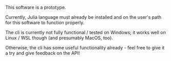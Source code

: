 This software is a prototype.

Currently, Julia language must already be installed and on the user's path for this software to function properly.

The cli is currently not fully functional / tested on Windows; it works well on Linux / WSL though (and presumably MacOS, too).


Otherwise, the cli has some useful functionality already - feel free to give it a try and give feedback on the API!